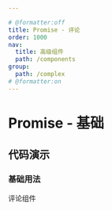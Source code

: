 ```yaml
---

# @formatter:off
title: Promise - 评论
order: 1000
nav:
  title: 高级组件
  path: /components
group:
  path: /complex
# @formatter:on
---
```


# Promise - 基础

## 代码演示

### 基础用法

评论组件

<code src="./demos/comment.tsx"  background="#f0f2f5" inline/>
